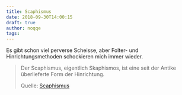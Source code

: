 ```yaml
---
title: Scaphismus
date: 2018-09-30T14:00:15
draft: true
author: noqqe
tags:
---
```


Es gibt schon viel perverse Scheisse, aber Folter- und Hinrichtungsmethoden
schockieren mich immer wieder.

> Der Scaphismus, eigentlich Skaphismos, ist eine seit der Antike überlieferte
> Form der Hinrichtung.
>
> Quelle: [Scaphismus](https://de.wikipedia.org/wiki/Scaphismus)
